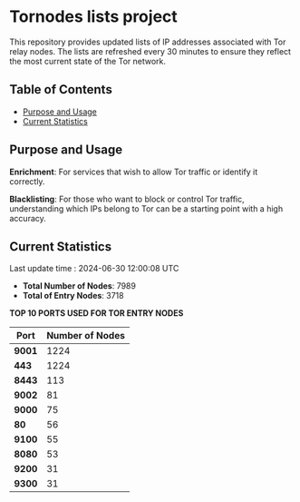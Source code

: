 # Tornodes lists project

This repository provides updated lists of IP addresses associated with Tor relay nodes. The lists are refreshed every 30 minutes to ensure they reflect the most current state of the Tor network.

## Table of Contents

- [Purpose and Usage](#purpose-and-usage)
- [Current Statistics](#current-statistics)


## Purpose and Usage

**Enrichment**: For services that wish to allow Tor traffic or identify it correctly.

**Blacklisting**: For those who want to block or control Tor traffic, understanding which IPs belong to Tor can be a starting point with a high accuracy.

## Current Statistics

Last update time : 2024-06-30 12:00:08 UTC

- **Total Number of Nodes**: 7989
- **Total of Entry Nodes**: 3718

**TOP 10 PORTS USED FOR TOR ENTRY NODES**

| **Port** | **Number of Nodes** |
|------|-----------------|
| **9001**   | 1224  |
| **443**   | 1224  |
| **8443**   | 113  |
| **9002**   | 81  |
| **9000**   | 75  |
| **80**   | 56  |
| **9100**   | 55  |
| **8080**   | 53  |
| **9200**   | 31  |
| **9300**   | 31  |


